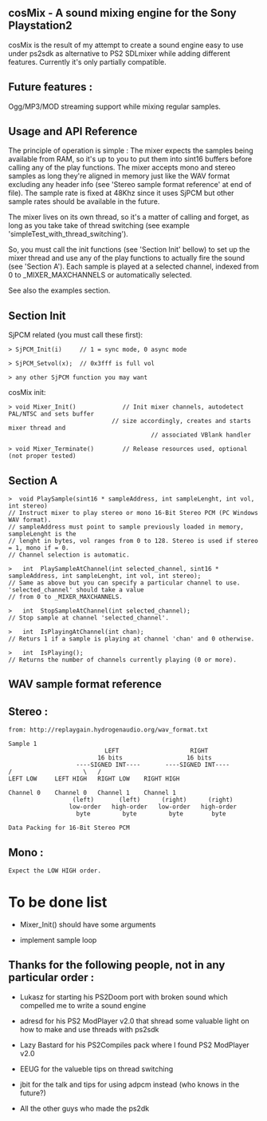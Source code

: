 ## cosMix - A sound mixing engine for the Sony Playstation2

cosMix is the result of my attempt to create a sound engine easy to use under ps2sdk as alternative to PS2 SDLmixer while adding different features. Currently it's only partially compatible.

## Future features :

Ogg/MP3/MOD streaming support while mixing regular samples.

## Usage and API Reference

The principle of operation is simple : The mixer expects the samples being available from RAM, so
it's up to you to put them into sint16 buffers before calling any of the play functions. The
mixer accepts mono and stereo samples as long they're aligned in memory just like the WAV format excluding any header info
(see 'Stereo sample format reference' at end of file). The sample rate is fixed at 48Khz since it
uses SjPCM but other sample rates should be available in the future.

The mixer lives on its own thread, so it's a matter of calling and forget, as long as you take
take of thread switching (see example 'simpleTest_with_thread_switching').

So, you must call the init functions (see 'Section Init' bellow) to set up the mixer thread and
use any of the play functions to actually fire the sound (see 'Section A'). Each sample is played
at a selected channel, indexed from 0 to _MIXER_MAXCHANNELS or automatically selected.

See also the examples section.

## Section Init

SjPCM related (you must call these first):

    > SjPCM_Init(i)		// 1 = sync mode, 0 async mode

    > SjPCM_Setvol(x);	// 0x3fff is full vol

    > any other SjPCM function you may want

cosMix init:

    > void Mixer_Init()				// Init mixer channels, autodetect PAL/NTSC and sets buffer
                                 // size accordingly, creates and starts mixer thread and
											// associated VBlank handler

    > void Mixer_Terminate()		// Release resources used, optional (not proper tested)

Section A
---------

    >  void PlaySample(sint16 * sampleAddress, int sampleLenght, int vol, int stereo)
	// Instruct mixer to play stereo or mono 16-Bit Stereo PCM (PC Windows WAV format).
	// sampleAddress must point to sample previously loaded in memory, sampleLenght is the
	// lenght in bytes, vol ranges from 0 to 128. Stereo is used if stereo = 1, mono if = 0.
	// Channel selection is automatic.

    >	int  PlaySampleAtChannel(int selected_channel, sint16 * sampleAddress, int sampleLenght, int vol, int stereo);
	// Same as above but you can specify a particular channel to use. 'selected_channel' should take a value
	// from 0 to _MIXER_MAXCHANNELS.

    >	int  StopSampleAtChannel(int selected_channel);
	// Stop sample at channel 'selected_channel'.

    >	int  IsPlayingAtChannel(int chan);
	// Returs 1 if a sample is playing at channel 'chan' and 0 otherwise.

    >	int  IsPlaying();
    // Returns the number of channels currently playing (0 or more).

## WAV sample format reference

## Stereo :

    from: http://replaygain.hydrogenaudio.org/wav_format.txt

    Sample 1
							   LEFT                    RIGHT
                             16 bits                  16 bits
                       ----SIGNED INT----       ----SIGNED INT----
    /                    \   /
    LEFT LOW     LEFT HIGH   RIGHT LOW    RIGHT HIGH

    Channel 0    Channel 0   Channel 1    Channel 1
                      (left)       (left)      (right)      (right)
                     low-order   high-order   low-order   high-order
                       byte         byte         byte        byte

    Data Packing for 16-Bit Stereo PCM

## Mono :

    Expect the LOW HIGH order.


To be done list
================

- Mixer_Init() should have some arguments

- implement sample loop
## Thanks for the following people, not in any particular order :

- Lukasz for starting his PS2Doom port with broken sound which compelled me to write a sound engine

- adresd for his PS2 ModPlayer v2.0 that shread some valuable light on how to make and use threads with ps2sdk

- Lazy Bastard for his PS2Compiles pack where I found PS2 ModPlayer v2.0

- EEUG for the valueble tips on thread switching

- jbit for the talk and tips for using adpcm instead (who knows in the future?)

- All the other guys who made the ps2dk